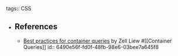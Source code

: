 tags:: CSS

- ## References
	- [Best practices for container queries](https://zellwk.com/blog/container-queries-best-practice/) by Zell Liew #[[Container Queries]]
	  id:: 6490e56f-fd0f-48fb-98e6-03bee7a645f8